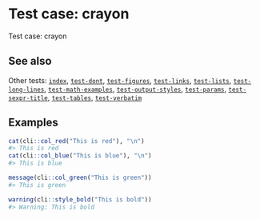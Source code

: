 # Test case: crayon

Test case: crayon

## See also

Other tests:
[`index`](https://pkgdown.r-lib.org/dev/reference/index.md),
[`test-dont`](https://pkgdown.r-lib.org/dev/reference/test-dont.md),
[`test-figures`](https://pkgdown.r-lib.org/dev/reference/test-figures.md),
[`test-links`](https://pkgdown.r-lib.org/dev/reference/test-links.md),
[`test-lists`](https://pkgdown.r-lib.org/dev/reference/test-lists.md),
[`test-long-lines`](https://pkgdown.r-lib.org/dev/reference/test-long-lines.md),
[`test-math-examples`](https://pkgdown.r-lib.org/dev/reference/test-math-examples.md),
[`test-output-styles`](https://pkgdown.r-lib.org/dev/reference/test-output-styles.md),
[`test-params`](https://pkgdown.r-lib.org/dev/reference/test-params.md),
[`test-sexpr-title`](https://pkgdown.r-lib.org/dev/reference/test-sexpr-title.md),
[`test-tables`](https://pkgdown.r-lib.org/dev/reference/test-tables.md),
[`test-verbatim`](https://pkgdown.r-lib.org/dev/reference/test-verbatim.md)

## Examples

``` r
cat(cli::col_red("This is red"), "\n")
#> This is red 
cat(cli::col_blue("This is blue"), "\n")
#> This is blue 

message(cli::col_green("This is green"))
#> This is green

warning(cli::style_bold("This is bold"))
#> Warning: This is bold
```

